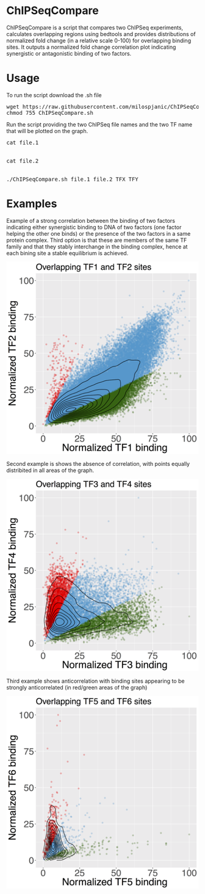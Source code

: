# ChIPSeqCompare

ChIPSeqCompare is a script that compares two ChIPSeq experiments, calculates overlapping regions using bedtools and provides distributions of normalized fold change (in a relative scale 0-100) for overlapping binding sites. It outputs a normalized fold change correlation plot indicating synergistic or antagonistic binding of two factors.

# Usage

To run the script download the .sh file

<pre>
wget https://raw.githubusercontent.com/milospjanic/ChIPSeqCompare/master/ChIPSeqCompare.sh
chmod 755 ChIPSeqCompare.sh
</pre>

Run the script providing the two ChIPSeq file names and the two TF name that will be plotted on the graph.
<pre>
cat file.1


cat file.2


./ChIPSeqCompare.sh file.1 file.2 TFX TFY
</pre>

# Examples
Example of a strong correlation between the binding of two factors indicating either synergistic binding to DNA of two factors (one factor helping the other one binds) or the presence of the two factors in a same protein complex. Third option is that these are members of the same TF family and that they stably interchange in the binding complex, hence at each bining site a stable equilibrium is achieved. 

![alt text](https://github.com/milospjanic/ChIPSeqCompare/blob/master/forGit.3.png)



Second example is shows the absence of correlation, with points equally distribited in all areas of the graph.



![alt text](https://github.com/milospjanic/ChIPSeqCompare/blob/master/forGit.4.png)


Third example shows anticorrelation with binding sites appearing to be strongly anticorrelated (in red/green areas of the graph)


![alt text](https://github.com/milospjanic/ChIPSeqCompare/blob/master/forGit.5.png)
